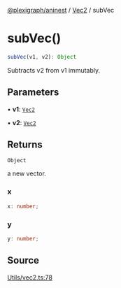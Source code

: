 [@plexigraph/aninest](../../index.md) / [Vec2](../index.md) / subVec

# subVec()

```ts
subVec(v1, v2): Object
```

Subtracts v2 from v1 immutably.

## Parameters

• **v1**: [`Vec2`](../type-aliases/Vec2.md)

• **v2**: [`Vec2`](../type-aliases/Vec2.md)

## Returns

`Object`

a new vector.

### x

```ts
x: number;
```

### y

```ts
y: number;
```

## Source

[Utils/vec2.ts:78](https://github.com/plexigraph/aninest/blob/6d904f7/src/Utils/vec2.ts#L78)
